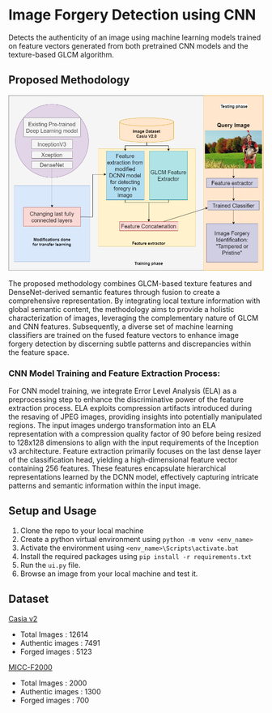 # Image Forgery Detection using CNN

Detects the authenticity of an image using machine learning models trained on feature vectors generated from both pretrained CNN models and the texture-based GLCM algorithm.

## Proposed Methodology

![Proposed Methodology workflow](Proposed_model.png?raw=true)

The proposed methodology combines GLCM-based texture features and DenseNet-derived semantic features through fusion to create a comprehensive representation. By integrating local texture information with global semantic content, the methodology aims to provide a holistic characterization of images, leveraging the complementary nature of GLCM and CNN features. Subsequently, a diverse set of machine learning classifiers are trained on the fused feature vectors to enhance image forgery detection by discerning subtle patterns and discrepancies within the feature space.

### CNN Model Training and Feature Extraction Process:

For CNN model training, we integrate Error Level Analysis (ELA) as a preprocessing step to enhance the discriminative power of the feature extraction process. ELA exploits compression artifacts introduced during the resaving of JPEG images, providing insights into potentially manipulated regions. The input images undergo transformation into an ELA representation with a compression quality factor of 90 before being resized to 128x128 dimensions to align with the input requirements of the Inception v3 architecture. Feature extraction primarily focuses on the last dense layer of the classification head, yielding a high-dimensional feature vector containing 256 features. These features encapsulate hierarchical representations learned by the DCNN model, effectively capturing intricate patterns and semantic information within the input image.


## Setup and Usage

1. Clone the repo to your local machine
2. Create a python virtual environment using ```python -m venv <env_name>```
3. Activate the environment using ```<env_name>\Scripts\activate.bat```
4. Install the required packages using ```pip install -r requirements.txt```
5. Run the ```ui.py``` file.
6. Browse an image from your local machine and test it.

## Dataset
[Casia v2](https://www.kaggle.com/sophatvathana/casia-dataset)

* Total Images : 12614
* Authentic images : 7491
* Forged images : 5123

[MICC-F2000](https://www.kaggle.com/datasets/manas29/micc-f2000)

* Total Images : 2000
* Authentic images : 1300
* Forged images : 700
